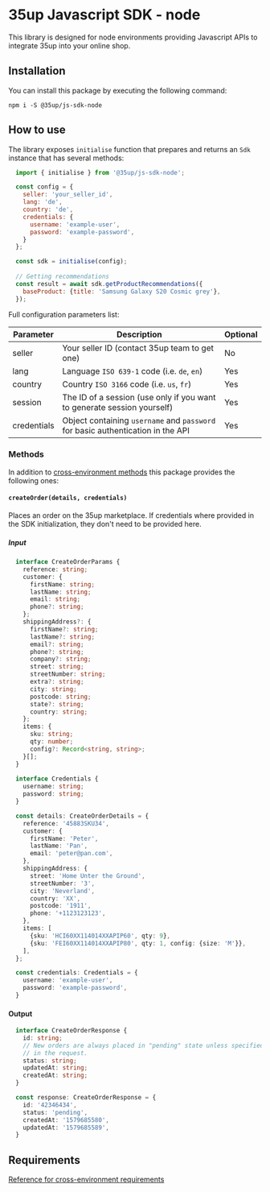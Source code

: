 # 35up Javascript SDK - node

This library is designed for node environments providing Javascript APIs to 
integrate 35up into your online shop.

## Installation
You can install this package by executing the following command:
```$xslt
npm i -S @35up/js-sdk-node
```

## How to use

The library exposes `initialise` function that prepares and returns an 
`Sdk` instance that has several methods:

```js
  import { initialise } from '@35up/js-sdk-node';

  const config = {
    seller: 'your_seller_id',
    lang: 'de',
    country: 'de',
    credentials: {
      username: 'example-user',
      password: 'example-password',
    }
  };

  const sdk = initialise(config);
  
  // Getting recommendations
  const result = await sdk.getProductRecommendations({
    baseProduct: {title: 'Samsung Galaxy S20 Cosmic grey'},
  });
```

Full configuration parameters list:

| Parameter   | Description                                                                     | Optional |
|-------------|---------------------------------------------------------------------------------|----------|
| seller      | Your seller ID (contact 35up team to get one)                                   | No       |
| lang        | Language `ISO 639-1` code (i.e. `de`, `en`)                                     | Yes      |
| country     | Country `ISO 3166` code (i.e. `us`, `fr`)                                       | Yes      |
| session     | The ID of a session (use only if you want to generate session yourself)         | Yes      |
| credentials | Object containing `username` and `password` for basic authentication in the API | Yes      |

### Methods

In addition to [cross-environment methods](../base/README.md#methods) this 
package provides the following ones:

#### `createOrder(details, credentials)`
Places an order on the 35up marketplace. If credentials where provided in the
SDK initialization, they don't need to be provided here.

##### Input
```ts
  interface CreateOrderParams {
    reference: string;
    customer: {
      firstName: string;
      lastName: string;
      email: string;
      phone?: string;
    };
    shippingAddress?: {
      firstName?: string;
      lastName?: string;
      email?: string;
      phone?: string;
      company?: string;
      street: string;
      streetNumber: string;
      extra?: string;
      city: string;
      postcode: string;
      state?: string;
      country: string;
    };
    items: {
      sku: string;
      qty: number;
      config?: Record<string, string>;
    }[];
  }
  
  interface Credentials {
    username: string;
    password: string;
  }
```

```ts
  const details: CreateOrderDetails = {
    reference: '45883SKU34',
    customer: {
      firstName: 'Peter',
      lastName: 'Pan',
      email: 'peter@pan.com',
    },
    shippingAddress: {
      street: 'Home Unter the Ground',
      streetNumber: '3',
      city: 'Neverland',
      country: 'XX',
      postcode: '1911',
      phone: '+1123123123',
    },
    items: [
      {sku: 'HCI60XX114014XXAPIP60', qty: 9},
      {sku: 'FEI60XX114014XXAPIP80', qty: 1, config: {size: 'M'}},
    ],
  };

  const credentials: Credentials = {
    username: 'example-user',
    password: 'example-password',
  }
```

#### Output
```ts
  interface CreateOrderResponse {
    id: string;
    // New orders are always placed in "pending" state unless specified
    // in the request.
    status: string;
    updatedAt: string;
    createdAt: string;
  }

  const response: CreateOrderResponse = {
    id: '42346434',
    status: 'pending',
    createdAt: '1579685580',
    updatedAt: '1579685589',
  }
```

## Requirements

[Reference for cross-environment requirements](../base/README.md#requirements)
